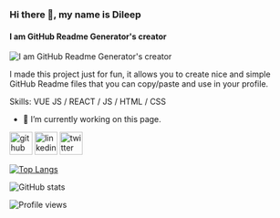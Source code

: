 ### Hi there 👋, my name is Dileep
#### I am GitHub Readme Generator's creator
![I am GitHub Readme Generator's creator](https://arturssmirnovs.github.io/github-profile-readme-generator/images/banner.png)

I made this project just for fun, it allows you to create nice and simple GitHub Readme files that you can copy/paste and use in your profile.

Skills: VUE JS / REACT / JS / HTML / CSS

- 🔭 I’m currently working on this page. 


[<img src='https://cdn.jsdelivr.net/npm/simple-icons@3.0.1/icons/github.svg' alt='github' height='40'>](https://github.com/dileep127)  [<img src='https://cdn.jsdelivr.net/npm/simple-icons@3.0.1/icons/linkedin.svg' alt='linkedin' height='40'>](https://www.linkedin.com/in/Dileep-Hegde/)  [<img src='https://cdn.jsdelivr.net/npm/simple-icons@3.0.1/icons/twitter.svg' alt='twitter' height='40'>](https://twitter.com/dileep1271)  

[![Top Langs](https://github-readme-stats.vercel.app/api/top-langs/?username=dileep127)](https://github.com/anuraghazra/github-readme-stats)

![GitHub stats](https://github-readme-stats.vercel.app/api?username=dileep127&show_icons=true)  

![Profile views](https://gpvc.arturio.dev/dileep127)  
